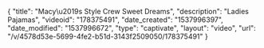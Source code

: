 {
    "title": "Macy\u2019s Style Crew Sweet Dreams",
    "description": "Ladies Pajamas",
    "videoid": "178375491",
    "date_created": "1537996397",
    "date_modified": "1537996672",
    "type": "captivate",
    "layout": "video",
    "url": "\/v\/4578d53e-5699-4fe2-b51d-3143f2509050\/178375491"
}